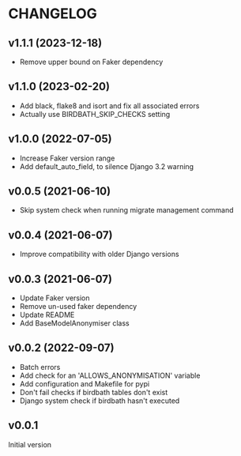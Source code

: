# CHANGELOG

## v1.1.1 (2023-12-18)

- Remove upper bound on Faker dependency

## v1.1.0 (2023-02-20)

- Add black, flake8 and isort and fix all associated errors
- Actually use BIRDBATH_SKIP_CHECKS setting

## v1.0.0 (2022-07-05)

- Increase Faker version range
- Add default_auto_field, to silence Django 3.2 warning

## v0.0.5 (2021-06-10)

- Skip system check when running migrate management command

## v0.0.4 (2021-06-07)

- Improve compatibility with older Django versions

## v0.0.3 (2021-06-07)

- Update Faker version
- Remove un-used faker dependency
- Update README
- Add BaseModelAnonymiser class

## v0.0.2 (2022-09-07)

- Batch errors
- Add check for an 'ALLOWS_ANONYMISATION' variable
- Add configuration and Makefile for pypi
- Don't fail checks if birdbath tables don't exist
- Django system check if birdbath hasn't executed

## v0.0.1

Initial version
